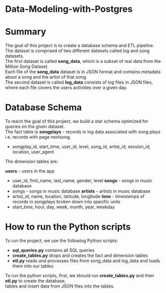 # Data-Modeling-with-Postgres

# Summary

The goal of this project is to create a database schema and ETL pipeline. <br>
The dataset is comprised of two different datasets called log and song datasets.<br> 
The first dataset is called **song_data**, which is a subset of real data from the Million Song Dataset. <br> 
Each file of the **song_data** dataset is in JSON format and contains metadata about a song and the artist of that song.<br>
The second dataset is called **log_data** consists of log files in JSON files, where each file covers the users activities over a given day.<br>

# Database Schema

To reach the goal of this project, we build a star schema optimized for queries on the given dataset. <br>
The fact table is **songplays** - records in log data associated with song plays i.e. records with page nextsong.<br>
  - songplay_id, start_time, user_id, level, song_id, artist_id, session_id, location, user_agent <br>

The dimension tables are: <br> 

   **users** - users in the app <br>
   - user_id, first_name, last_name, gender, level
   **songs** - songs in music database <br>
   - songs - songs in music database
   **artists** - artists in music database <br>
   - artist_id, name, location, latitude, longitude
   **time** - timestamps of records in songplays broken down into specific units <br>
   - start_time, hour, day, week, month, year, weekday

# How to run the Python scripts

To run the project, we use the following Python scripts:

- **sql_queries.py** contains all SQL queries <br>
- **create_tables.py** drops and creates the fact and dimension tables <br>
- **etl.py** reads and processes files from song_data and log_data and loads them into our tables <br>

To run the python scripts, first, we should run **create_tables.py** and then **etl.py** to create the database, <br> tables and insert data from JSON files into the tables.  
